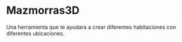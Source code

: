 # Mazmorras3D
Una herramienta que te ayudara a crear diferentes habitaciones con diferentes ubicaciones. 
